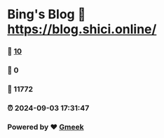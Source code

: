 # Bing's Blog :link: https://blog.shici.online/ 
### :page_facing_up: [10](https://blog.shici.online//tag.html) 
### :speech_balloon: 0 
### :hibiscus: 11772 
### :alarm_clock: 2024-09-03 17:31:47 
### Powered by :heart: [Gmeek](https://github.com/Meekdai/Gmeek)
